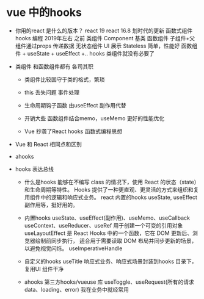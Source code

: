 # vue 中的hooks
- 你用的react 是什么的版本？
    react 19
    react 16.8 划时代的更新   函数式组件  hooks 编程  2019年左右
    之前 类组件 Component 基类
    函数组件  子组件+父组件通过props 传递数据 无状态组件
    UI 展示 Stateless 简单，性能好
    函数组件 + useState + useEffect +.. hooks 类组件就没有必要了

- 类组件
    和函数组件都有  各司其职
    - 类组件比较固守于类的格式，繁琐
    - this 丢失问题 事件处理
    - 生命周期钩子函数  由useEffect 副作用代替
    - 开销大些  函数组件结合memo，useMemo 更好的性能优化
    
    - Vue 抄袭了React
        hooks 函数式编程思想

- Vue 和 React 相同点和区别
- ahooks

- hooks 表达总线
    - 什么是hooks
    能够在不编写 class 的情况下，使用 React 的状态（state）和生命周期等特性。
    Hooks 提供了一种更直观、更灵活的方式来组织和复用组件中的逻辑和响应式业务。
    react 内置的hooks useState, useEffect 副作用等，挺好用的。
    
    - 内置hooks
        useState、useEffect(副作用)、useMemo、useCallback
        useContext、useReducer、useRef 用于创建一个可变的引用对象
        useLayoutEffect 是 React Hooks 中的一个函数，它在 DOM 更新后、浏览器绘制前同步执行，
        适合用于需要读取 DOM 布局并同步更新的场景，以避免视觉闪烁。
        useImperativeHandle
    - 自定义的hooks
        useTitle
        响应式业务、响应式场景封装到hooks 目录下，复用UI 组件干净
    - ahooks  第三方hooks/vueuse 库
        useToggle、useRequest(所有的请求 data、loading、error) 我在业务中就经常用

